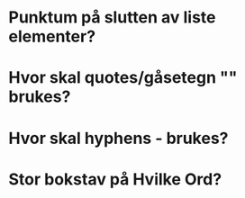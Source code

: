 # Punktum på slutten av liste elementer?
# Hvor skal quotes/gåsetegn "" brukes?
# Hvor skal hyphens - brukes?
# Stor bokstav på Hvilke Ord?
